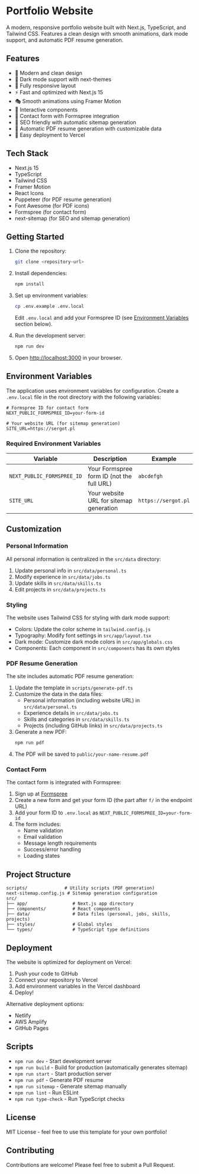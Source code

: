 # Portfolio Website

A modern, responsive portfolio website built with Next.js, TypeScript, and Tailwind CSS. Features a clean design with smooth animations, dark mode support, and automatic PDF resume generation.

## Features

- 🎨 Modern and clean design
- 🌙 Dark mode support with next-themes
- 📱 Fully responsive layout
- ⚡ Fast and optimized with Next.js 15
- 🎭 Smooth animations using Framer Motion
- 🧩 Interactive components
- 📝 Contact form with Formspree integration
- 🎯 SEO friendly with automatic sitemap generation
- 📄 Automatic PDF resume generation with customizable data
- 🚀 Easy deployment to Vercel

## Tech Stack

- Next.js 15
- TypeScript
- Tailwind CSS
- Framer Motion
- React Icons
- Puppeteer (for PDF resume generation)
- Font Awesome (for PDF icons)
- Formspree (for contact form)
- next-sitemap (for SEO and sitemap generation)

## Getting Started

1. Clone the repository:
   ```bash
   git clone <repository-url>
   ```

2. Install dependencies:
   ```bash
   npm install
   ```

3. Set up environment variables:
   ```bash
   cp .env.example .env.local
   ```
   Edit `.env.local` and add your Formspree ID (see [Environment Variables](#environment-variables) section below).

4. Run the development server:
   ```bash
   npm run dev
   ```

5. Open [http://localhost:3000](http://localhost:3000) in your browser.

## Environment Variables

The application uses environment variables for configuration. Create a `.env.local` file in the root directory with the following variables:

```
# Formspree ID for contact form
NEXT_PUBLIC_FORMSPREE_ID=your-form-id

# Your website URL (for sitemap generation)
SITE_URL=https://sergot.pl
```

### Required Environment Variables

| Variable | Description | Example |
|----------|-------------|---------|
| `NEXT_PUBLIC_FORMSPREE_ID` | Your Formspree form ID (not the full URL) | `abcdefgh` |
| `SITE_URL` | Your website URL for sitemap generation | `https://sergot.pl` |

## Customization

### Personal Information

All personal information is centralized in the `src/data` directory:

1. Update personal info in `src/data/personal.ts`
2. Modify experience in `src/data/jobs.ts`
3. Update skills in `src/data/skills.ts`
4. Edit projects in `src/data/projects.ts`

### Styling

The website uses Tailwind CSS for styling with dark mode support:

- Colors: Update the color scheme in `tailwind.config.js`
- Typography: Modify font settings in `src/app/layout.tsx`
- Dark mode: Customize dark mode colors in `src/app/globals.css`
- Components: Each component in `src/components` has its own styles

### PDF Resume Generation

The site includes automatic PDF resume generation:

1. Update the template in `scripts/generate-pdf.ts`
2. Customize the data in the data files:
   - Personal information (including website URL) in `src/data/personal.ts`
   - Experience details in `src/data/jobs.ts`
   - Skills and categories in `src/data/skills.ts`
   - Projects (including GitHub links) in `src/data/projects.ts`
3. Generate a new PDF:
   ```bash
   npm run pdf
   ```
4. The PDF will be saved to `public/your-name-resume.pdf`


### Contact Form

The contact form is integrated with Formspree:

1. Sign up at [Formspree](https://formspree.io)
2. Create a new form and get your form ID (the part after `f/` in the endpoint URL)
3. Add your form ID to `.env.local` as `NEXT_PUBLIC_FORMSPREE_ID=your-form-id`
4. The form includes:
   - Name validation
   - Email validation
   - Message length requirements
   - Success/error handling
   - Loading states

## Project Structure

```
scripts/              # Utility scripts (PDF generation)
next-sitemap.config.js # Sitemap generation configuration
src/
├── app/                 # Next.js app directory
├── components/          # React components
├── data/                # Data files (personal, jobs, skills, projects)
├── styles/              # Global styles
└── types/               # TypeScript type definitions
```

## Deployment

The website is optimized for deployment on Vercel:

1. Push your code to GitHub
2. Connect your repository to Vercel
3. Add environment variables in the Vercel dashboard
4. Deploy!

Alternative deployment options:
- Netlify
- AWS Amplify
- GitHub Pages

## Scripts

- `npm run dev` - Start development server
- `npm run build` - Build for production (automatically generates sitemap)
- `npm run start` - Start production server
- `npm run pdf` - Generate PDF resume
- `npm run sitemap` - Generate sitemap manually
- `npm run lint` - Run ESLint
- `npm run type-check` - Run TypeScript checks

## License

MIT License - feel free to use this template for your own portfolio!

## Contributing

Contributions are welcome! Please feel free to submit a Pull Request.
